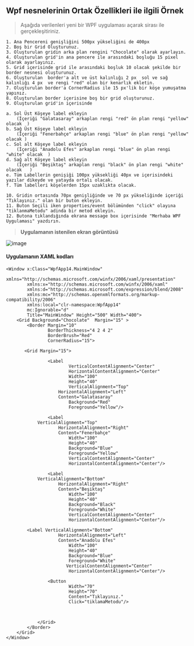 ## Wpf nesnelerinin Ortak Özellikleri ile ilgili Örnek ##
> Aşağıda verilenleri yeni bir WPF uygulaması açarak sirası ile gerçekleşitiriniz.

    1. Ana Pencereni genişliğini 500px yükseliğini de 400px
    2. Boş bir Grid Oluşturunuz.
    3. Oluşturulan gridin arka plan rengini "Chocolate" olarak ayarlayın.
    4. Oluşturulan grid'in ana pencere ile arasındaki boşluğu 15 pixel olarak ayarlayınız.
    5. Grid içerisinde grid ile arasındaki boşluk 10 olacak şekilde bir border nesnesi oluşturunuz. 
    6. Oluşturulan  border'a alt ve üst kalınlığı 2 px  sol ve sağ kalınlığı 4 px  ve rengi "red" olan bir kenarlık ekletin.
    7. Oluşturulan border'a CornerRadius ile 15 px'lik bir köşe yumuşatma yapınız.
    8. Oluşturulan border içerisine boş bir grid oluşturunuz.
    9. Oluşturulan grid'in içerisinde
    
	a. Sol Üst Köşeye label ekleyin 
		(İçeriği "Galatasaray" arkaplan rengi "red" ön plan rengi "yellow" olacak  )
	b. Sağ Üst Köşeye label ekleyin 
		(İçeriği "Fenerbahçe" arkaplan rengi "blue" ön plan rengi "yellow" olacak )
	c. Sol alt Köşeye label ekleyin 
		(İçeriği "Anadolu Efes" arkaplan rengi "blue" ön plan rengi "white" olacak  )
	d. Sağ alt Köşeye label ekleyin 
		(İçeriği "Beşiktaş" arkaplan rengi "black" ön plan rengi "white" olacak   )
	e. Tüm Labellerin genişiği 100px yüksekliği 40px ve içerisindeki yazılar dikeyde ve yatayda ortalı olacak.
	f. Tüm labelleri köşelerden 15px uzaklıkta olacak.
	
    10. Gridin ortasında 70px genişliğinde ve 70 px yükseliğinde içeriği "Tıklayınız." olan bir buton ekleyin.
    11. Buton Seçili iken properties/event bölümünden "click" olayına "tiklanmaMetodu" adinda bir metod ekleyin. 
    12. Butona tıklandığında ekrana message box içerisinde "Merhaba WPF Uygulaması" yazdırın.

> **Uygulamanın istenilen ekran görüntüsü**

![image](https://user-images.githubusercontent.com/28144917/152936876-d61e6a25-f7e6-4901-aa6d-e5668435cd23.png)


#### Uygulamanın XAML kodları ####

```xaml
<Window x:Class="WpfApp14.MainWindow"
        xmlns="http://schemas.microsoft.com/winfx/2006/xaml/presentation"
        xmlns:x="http://schemas.microsoft.com/winfx/2006/xaml"
        xmlns:d="http://schemas.microsoft.com/expression/blend/2008"
        xmlns:mc="http://schemas.openxmlformats.org/markup-compatibility/2006"
        xmlns:local="clr-namespace:WpfApp14"
        mc:Ignorable="d"
        Title="MainWindow" Height="500" Width="400">
    <Grid Background="Chocolate"  Margin="15" >
        <Border Margin="10"
                BorderThickness="4 2 4 2"
                BorderBrush="Red"
                CornerRadius="15">
           
	   <Grid Margin="15">
                
                <Label
                    	VerticalContentAlignment="Center"
                    	HorizontalContentAlignment="Center"
                    	Width="100"
                    	Height="40"
                    	VerticalAlignment="Top"
                   	HorizontalAlignment="Left"
                   	Content="Galatasaray"
                    	Background="Red"
                    	Foreground="Yellow"/>
			
                <Label 
			VerticalAlignment="Top"
                   	HorizontalAlignment="Right"
                   	Content="Fenerbahçe"
                    	Width="100"
                    	Height="40"
                        Background="Blue"
                    	Foreground="Yellow"
                        VerticalContentAlignment="Center"
                    	HorizontalContentAlignment="Center"/>
			
                <Label 
			VerticalAlignment="Bottom"
                   	HorizontalAlignment="Right"
                   	Content="Beşiktaş"
                        Width="100"
                    	Height="40"
                        Background="Black"
                    	Foreground="White"
                        VerticalContentAlignment="Center"
                    	HorizontalContentAlignment="Center"/>
                
		<Label VerticalAlignment="Bottom"
                   	HorizontalAlignment="Left"
                   	Content="Anadolu Efes"
                    	Width="100"
                    	Height="40"
                        Background="Blue"
                    	Foreground="White"
                       VerticalContentAlignment="Center"
                    	HorizontalContentAlignment="Center"/>
			
                <Button 
                    	Width="70" 
                    	Height="70" 
                    	Content="Tıklayınız."
                    	Click="tiklamaMetodu"/>



            </Grid>
        </Border>
    </Grid>
</Window>

```
